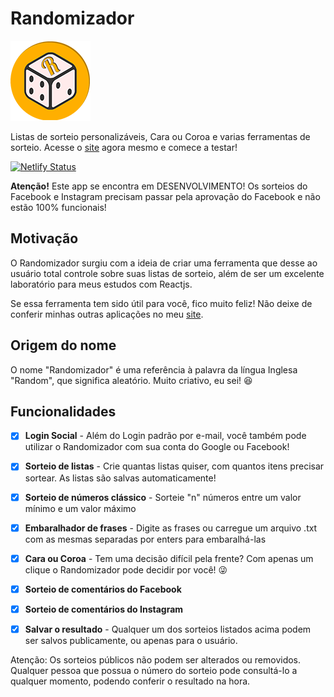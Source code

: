 # Randomizador
![Logo](https://github.com/Gustavo-Kuze/randomizador/blob/dev/public/img/randomizador_icon_128.png "Logo")

Listas de sorteio personalizáveis, Cara ou Coroa e varias ferramentas de sorteio. Acesse o [site](https://randomizador.com.br) agora mesmo e comece a testar!

[![Netlify Status](https://api.netlify.com/api/v1/badges/c81a36f1-0f50-45e7-9b5f-f91aa52fa51b/deploy-status)](https://app.netlify.com/sites/randomizador/deploys)

**Atenção!** Este app se encontra em DESENVOLVIMENTO! Os sorteios do Facebook e Instagram precisam passar pela aprovação do Facebook e não estão 100% funcionais!

## Motivação
O Randomizador surgiu com a ideia de criar uma ferramenta que desse ao usuário total controle sobre suas listas de sorteio, além de ser um excelente laboratório para meus estudos com Reactjs.

Se essa ferramenta tem sido útil para você, fico muito feliz! Não deixe de conferir minhas outras aplicações no meu [site](https://gustavokuze.com).

## Origem do nome
O nome "Randomizador" é uma referência à palavra da língua Inglesa "Random", que significa aleatório. Muito criativo, eu sei! 😆

## Funcionalidades

- [x] **Login Social** - Além do Login padrão por e-mail, você também pode utilizar o Randomizador com sua conta do Google ou Facebook!
- [x] **Sorteio de listas** - Crie quantas listas quiser, com quantos itens precisar sortear. As listas são salvas automaticamente!
- [x] **Sorteio de números clássico** - Sorteie "n" números entre um valor mínimo e um valor máximo
- [x] **Embaralhador de frases** - Digite as frases ou carregue um arquivo .txt com as mesmas separadas por enters para embaralhá-las
- [x] **Cara ou Coroa** - Tem uma decisão difícil pela frente? Com apenas um clique o Randomizador pode decidir por você! 😜

- [x] **Sorteio de comentários do Facebook**

- [x] **Sorteio de comentários do Instagram**

- [x] **Salvar o resultado** - Qualquer um dos sorteios listados acima podem ser salvos publicamente, ou apenas para o usuário.

Atenção: Os sorteios públicos não podem ser alterados ou removidos. Qualquer pessoa que possua o número do sorteio pode consultá-lo a qualquer momento, podendo conferir o resultado na hora.
